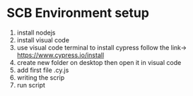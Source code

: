 # SCB Environment setup
1) install nodejs
2) install visual code
3) use visual code terminal to install cypress follow the link-> https://www.cypress.io/install
4) create new folder on desktop then open it in visual code
5) add first file .cy.js
6) writing the scrip
7) run script

